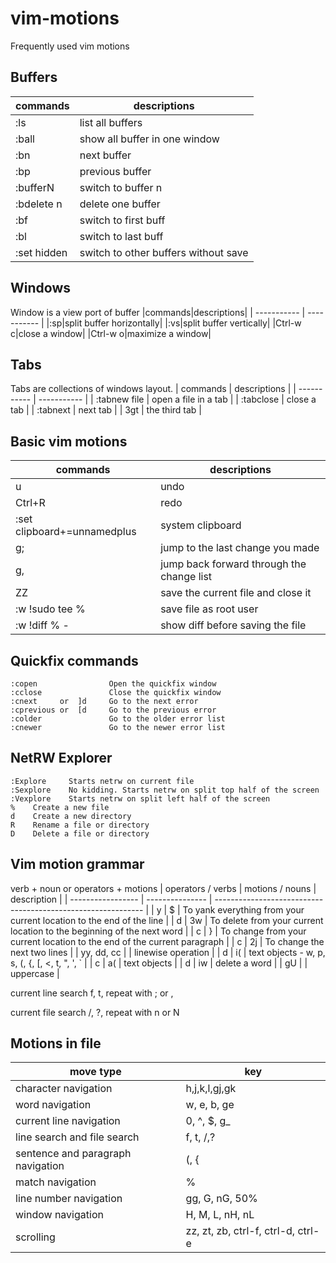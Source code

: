 # vim-motions
Frequently used vim motions
## Buffers
|commands|descriptions|
| ----------- | ----------- |
|:ls|list all buffers|
|:ball|show all buffer in one window|
|:bn|next buffer|
|:bp|previous buffer|
|:bufferN|switch to buffer n|
|:bdelete n|delete one buffer|
|:bf|switch to first buff|
|:bl|switch to last buff|
|:set hidden|switch to other buffers without save|  
## Windows
Window is a view port of buffer
|commands|descriptions|
| ----------- | ----------- |
|:sp|split buffer horizontally|
|:vs|split buffer vertically|
|Ctrl-w c|close a window|
|Ctrl-w o|maximize a window|  
## Tabs
Tabs are collections of windows layout.
| commands | descriptions |
| ----------- | ----------- |
| :tabnew file | open a file in a tab |
| :tabclose | close a tab |
| :tabnext | next tab |
| 3gt | the third tab |  
## Basic vim motions
| commands | descriptions |
| ----------- | ----------- |
| u                           | undo                                      |
| Ctrl+R                      | redo                                      |
| :set clipboard+=unnamedplus |system clipboard                           |
| g;                          | jump to the last change you made          |
| g,                          | jump back forward through the change list |
| ZZ                          | save the current file and close it        |
| :w !sudo tee %              | save file as root user                    |
| :w !diff % -                | show diff before saving the file          |
## Quickfix commands
```
:copen                Open the quickfix window
:cclose               Close the quickfix window
:cnext     or  ]d     Go to the next error
:cprevious or  [d     Go to the previous error
:colder               Go to the older error list
:cnewer               Go to the newer error list
```
## NetRW Explorer
```
:Explore     Starts netrw on current file
:Sexplore    No kidding. Starts netrw on split top half of the screen
:Vexplore    Starts netrw on split left half of the screen
%    Create a new file
d    Create a new directory
R    Rename a file or directory
D    Delete a file or directory
```
## Vim motion grammar
verb + noun  or operators + motions
| operators / verbs | motions / nouns | description                                                  |
| ----------------- | --------------- | ------------------------------------------------------------ |
| y                 | $               | To yank everything from your current location to the end of the line |
| d                 | 3w              | To delete from your current location to the beginning of the next word |
| c                 | }               | To change from your current location to the end of the current paragraph |
| c                 | 2j              | To change the next two lines                                 |
| yy, dd, cc        |                 | linewise operation                                           |
| d                 | i(              | text objects - w, p, s, (, {, [, <, t, ", ', `               |
| c                 | a(              | text objects                                                 |
| d                 | iw              | delete a word                                                |
| gU                |                 | uppercase                                                    |  

current line search f, t, repeat with ; or ,  

current file search /, ?, repeat with n or N  
## Motions in file
| move type                         | key                                |
| --------------------------------- | ---------------------------------- |
| character navigation              | h,j,k,l,gj,gk                      |
| word navigation                   | w, e, b, ge                        |
| current line navigation           | 0, ^, $, g_                        |
| line search and file search       | f, t, /,?                          |
| sentence and paragraph navigation | (, {                               |
| match navigation                  | %                                  |
| line number navigation            | gg, G, nG, 50%                     |
| window navigation                 | H, M, L, nH, nL                    |
| scrolling                         | zz, zt, zb, ctrl-f, ctrl-d, ctrl-e |

